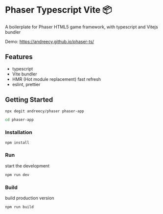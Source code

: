 # Phaser Typescript Vite 📦

A boilerplate for Phaser HTML5 game framework, with typescript and Vitejs bundler

Demo: https://andreecy.github.io/phaser-ts/

## Features
- typescript
- Vite bundler
- HMR (Hot module replacement) fast refresh
- eslint, prettier

## Getting Started

```bash
npx degit andreecy/phaser phaser-app

cd phaser-app
```

### Installation

```bash
npm install
```

### Run

start the development

```bash
npm run dev
```

### Build

build production version

```bash
npm run build
```

